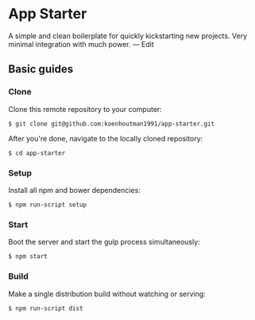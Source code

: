 # App Starter
A simple and clean boilerplate for quickly kickstarting new projects. Very minimal integration with much power. — Edit

## Basic guides

### Clone
Clone this remote repository to your computer:
```
$ git clone git@github.com:koenhoutman1991/app-starter.git
```

After you're done, navigate to the locally cloned repository:
```
$ cd app-starter
```

### Setup
Install all npm and bower dependencies:
```
$ npm run-script setup
```

### Start
Boot the server and start the gulp process simultaneously:
```
$ npm start
```

### Build
Make a single distribution build without watching or serving:
```
$ npm run-script dist
```

